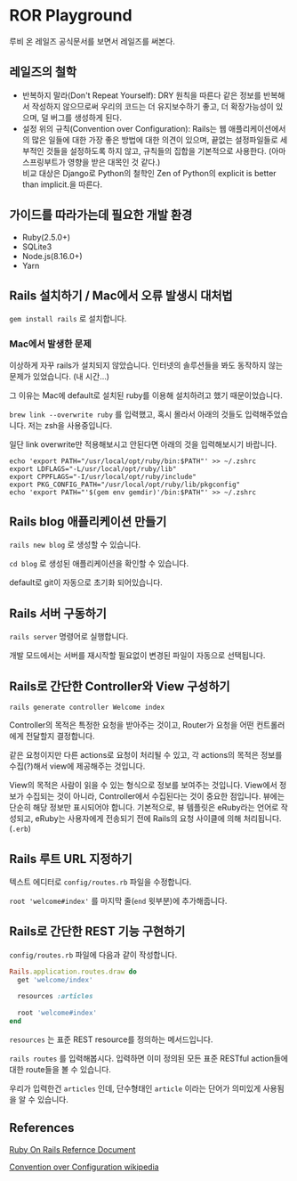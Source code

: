# ROR Playground

루비 온 레일즈 공식문서를 보면서 레일즈를 써본다.

## 레일즈의 철학

- 반복하지 말라(Don't Repeat Yourself): DRY 원칙을 따른다 같은 정보를 반복해서 작성하지 않으므로써 우리의 코드는 더 유지보수하기 좋고, 더 확장가능성이 있으며, 덜 버그를 생성하게 된다.
- 설정 위의 규칙(Convention over Configuration): Rails는 웹 애플리케이션에서의 많은 일들에 대한 가장 좋은 방법에 대한 의견이 있으며, 끝없는 설정파일들로 세부적인 것들을 설정하도록 하지 않고, 규칙들의 집합을 기본적으로 사용한다. (아마 스프링부트가 영향을 받은 대목인 것 같다.)  
   비교 대상은 Django로 Python의 철학인 Zen of Python의 explicit is better than implicit.을 따른다.

## 가이드를 따라가는데 필요한 개발 환경

- Ruby(2.5.0+)
- SQLite3
- Node.js(8.16.0+)
- Yarn

## Rails 설치하기 / Mac에서 오류 발생시 대처법

`gem install rails` 로 설치합니다.

### Mac에서 발생한 문제

이상하게 자꾸 rails가 설치되지 않았습니다. 인터넷의 솔루션들을 봐도 동작하지 않는 문제가 있었습니다. (내 시간...)

그 이유는 Mac에 default로 설치된 ruby를 이용해 설치하려고 했기 때문이었습니다.

`brew link --overwrite ruby` 를 입력했고, 혹시 몰라서 아래의 것들도 입력해주었습니다. 저는 zsh을 사용중입니다.

일단 link overwrite만 적용해보시고 안된다면 아래의 것을 입력해보시기 바랍니다.

```shell
echo 'export PATH="/usr/local/opt/ruby/bin:$PATH"' >> ~/.zshrc
export LDFLAGS="-L/usr/local/opt/ruby/lib"
export CPPFLAGS="-I/usr/local/opt/ruby/include"
export PKG_CONFIG_PATH="/usr/local/opt/ruby/lib/pkgconfig"
echo 'export PATH="'$(gem env gemdir)'/bin:$PATH"' >> ~/.zshrc
```

## Rails blog 애플리케이션 만들기

`rails new blog` 로 생성할 수 있습니다.

`cd blog` 로 생성된 애플리케이션을 확인할 수 있습니다.

default로 git이 자동으로 초기화 되어있습니다. 

## Rails 서버 구동하기

`rails server` 명령어로 실행합니다.

개발 모드에서는 서버를 재시작할 필요없이 변경된 파일이 자동으로 선택됩니다.

## Rails로 간단한 Controller와 View 구성하기

`rails generate controller Welcome index`

Controller의 목적은 특정한 요청을 받아주는 것이고, Router가 요청을 어떤 컨트롤러에게 전달할지 결정합니다.

같은 요청이지만 다른 actions로 요청이 처리될 수 있고, 각 actions의 목적은 정보를 수집(?)해서 view에 제공해주는 것입니다.

View의 목적은 사람이 읽을 수 있는 형식으로 정보를 보여주는 것입니다. View에서 정보가 수집되는 것이 아니라, Controller에서 수집된다는 것이 중요한 점입니다. 뷰에는 단순히 해당 정보만 표시되어야 합니다. 기본적으로, 뷰 템플릿은 eRuby라는 언어로 작성되고, eRuby는 사용자에게 전송되기 전에 Rails의 요청 사이클에 의해 처리됩니다.(`.erb`)

## Rails 루트 URL 지정하기

텍스트 에디터로 `config/routes.rb` 파일을 수정합니다.

`root 'welcome#index'` 를 마지막 줄(`end` 윗부분)에 추가해줍니다.

## Rails로 간단한 REST 기능 구현하기

`config/routes.rb` 파일에 다음과 같이 작성합니다.

```ruby
Rails.application.routes.draw do
  get 'welcome/index'
 
  resources :articles
 
  root 'welcome#index'
end

```

`resources` 는 표준 REST resource를 정의하는 메서드입니다.

`rails routes` 를 입력해봅시다. 입력하면 이미 정의된 모든 표준 RESTful action들에 대한 route들을 볼 수 있습니다.

우리가 입력한건 `articles` 인데, 단수형태인 `article` 이라는 단어가 의미있게 사용됨을 알 수 있습니다.

## References

[Ruby On Rails Refernce Document](https://guides.rubyonrails.org/getting_started.html)

[Convention over Configuration wikipedia](https://en.wikipedia.org/wiki/Convention_over_configuration)

